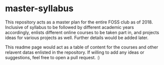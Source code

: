 # master-syllabus
This repository acts as a master plan for the entire FOSS club as of 2018. Inclusive of syllabus to be followed by different academic years accordingly, enlists different online courses to be taken part in, and projects ideas for various projects as well. Further details would be added later. 

This readme page would act as a table of content for the courses and other relavent datas enlisted in the repository. If willing to add any ideas or suggestions, feel free to open a pull request. :)
